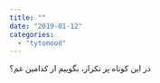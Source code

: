 ```yaml
---
title: ""
date: "2019-01-12"
categories: 
  - "tytomood"
---
```


در این کوتاه پر تکرار، بگوییم از کدامین غم؟
